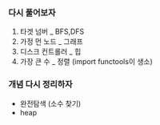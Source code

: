 ### 다시 풀어보자

1. 타겟 넘버 _ BFS,DFS
2. 가정 먼 노드 _ 그래프
3. 디스크 컨트롤러 _ 힙
4. 가장 큰 수 _ 정렬 (import functools이 생소)

### 개념 다시 정리하자
- 완전탐색 (소수 찾기)
- heap
